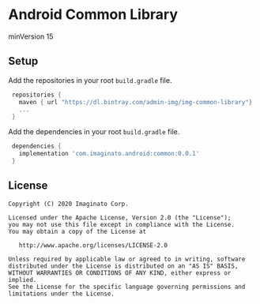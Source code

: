Android Common Library
=====

minVersion 15

Setup
-----

Add the repositories in your root `build.gradle` file. 

```gradle
 repositories {
   maven { url "https://dl.bintray.com/admin-img/img-common-library"}
   ...
 }
```

Add the dependencies in your root `build.gradle` file. 
```gradle
 dependencies {
   implementation 'com.imaginato.android:common:0.0.1'
 }
```

License
-------

    Copyright (C) 2020 Imaginato Corp.

    Licensed under the Apache License, Version 2.0 (the "License");
    you may not use this file except in compliance with the License.
    You may obtain a copy of the License at

       http://www.apache.org/licenses/LICENSE-2.0

    Unless required by applicable law or agreed to in writing, software
    distributed under the License is distributed on an "AS IS" BASIS,
    WITHOUT WARRANTIES OR CONDITIONS OF ANY KIND, either express or implied.
    See the License for the specific language governing permissions and
    limitations under the License.